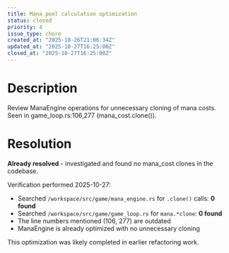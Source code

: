 ```yaml
---
title: Mana pool calculation optimization
status: closed
priority: 4
issue_type: chore
created_at: "2025-10-26T21:06:34Z"
updated_at: "2025-10-27T16:25:00Z"
closed_at: "2025-10-27T16:25:00Z"
---
```


# Description

Review ManaEngine operations for unnecessary cloning of mana costs.
Seen in game_loop.rs:106,277 (mana_cost.clone()).

# Resolution

**Already resolved** - investigated and found no mana_cost clones in the codebase.

Verification performed 2025-10-27:
- Searched `/workspace/src/game/mana_engine.rs` for `.clone()` calls: **0 found**
- Searched `/workspace/src/game/game_loop.rs` for `mana.*clone`: **0 found**
- The line numbers mentioned (106, 277) are outdated
- ManaEngine is already optimized with no unnecessary cloning

This optimization was likely completed in earlier refactoring work.
